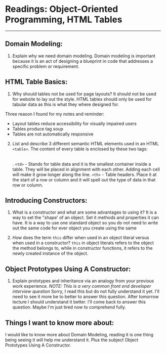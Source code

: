 # Readings: Object-Oriented Programming, HTML Tables

---

## Domain Modeling:

1. Explain why we need domain modeling.
Domain modeling is important because it is an act of designing a blueprint in code that addresses a specific problem or requirement.


## HTML Table Basics:

1. Why should tables not be used for page layouts?
It should not be used for website to lay out the style. HTML tables should only be used for tabular data as this is what they where designed for.

Three reason I found for my notes and reminder:
- Layout tables reduce accessibility for visually impaired users
- Tables produce tag soup
- Tables are not automatically responsive

2. List and describe 3 different semantic HTML elements used in an HTML `<table>`.
The content of every table is enclosed by these two tags: <table></table>.
`<td>` - Stands for table data and it is the smallest container inside a table.  They will be placed in alignment with each other. Adding each cell will make it grow longer along the line.
`<th>` - Table headers.  Place it at the start of a row or column and it will spell out the type of data in that row or column.

## Introducing Constructors:

1. What is a constructor and what are some advantages to using it?
It is a way to set the "shape' of an object.  Set it methods and properties it can have. It is a way to use one standard object so you do not need to write out the same code for ever object you create using the same 

2. How does the term `this` differ when used in an object literal versus when used in a constructor?
`this` in object literals refers to the object the method belongs to, while in constructor functions, it refers to the newly created instance of the object.


## Object Prototypes Using A Constructor:

1. Explain prototypes and inheritance via an analogy from your previous work experience.
*NOTE: This is a very common front end developer interview question*
Sorry, I read this but do not fully understand it yet. I'll need to see it more be to better to answer this question. After tomorrow lecture I should understand it better. I'll come back to answer this question. Maybe I'm just tired now to comprehend fully.



## Things I want to know more about:
I would like to know more about Domain Modeling, reading it is one thing being seeing it will help me understand it.  Plus the subject Object Prototypes Using A Constructor.  



